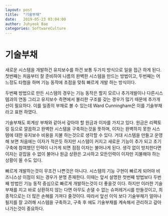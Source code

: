 ```yaml
---
layout: post
title:  "기술부채"
date:   2019-05-23 03:04:00
author: Juhyeok Bae
categories: SoftwareCulture
---
```


# 기술부채
새로운 시스템을 개발하건 유지보수를 하건 보통 두가지 방식으로 일을 접근 하게 된다. 첫번째는 처음부터 잘 준비하여 나름의 완벽한 시스템을 만드는 방법이고, 두번째는 어느정도 타협을 하며 기능 동작에 초점을 맞춰 빠르게 개발 하는 방식이다.

두번째 방법으로 만든 시스템의 경우는 기능 동작은 할지 모르나 추가개발이나 다른시스템과의 연동 그리고 유지보수 측면에서 불리한 구조를 갖는 경우가 많기 때문에 추가개선이 필요하다. 이를 일종의 부채로 볼 수 있는데 Ward Cunningham은 이를 기술부채 라고 표현 하였다.

기술부채도 회계상 부채와 같아서 갚아야 할 원금과 이자를 가지고 있다. 원금은 리펙토링 등으로 깔끔하고 완벽한 시스템을 구축하는것을 뜻하며, 이자는 완벽하지 못한 시스템에 대한 유지보수 비용을 지불 하는것으로 생각할 수 있다. 거대 시스템을 만들고 운영해 보면 처음에는 이자가 적은듯 하지만 시스템이 커지고 새로운 기능이 추가 되고 초기 구축에 참여했던 인력이 나가게 되면 점점 이자는 불어나게 된다. 생각 없이 방치한다면 이자는 겉잡을 수 없이 불어나 원금 상환은 고사하고 모든인력이 이자만 지불해야 하는 상황이 올 수도 있다.

빠르게 개발하는것이 무조건 나쁜것은 아니다. 시스템의 기능 구현이 빠르게 되어야 비즈니스상 이점이 되는 경우가 분명 존재한다. 이때는 앞서 설명한 첫번째 방법보다 두번째 방법인 기능 동작 중심으로 빠르게 개발하는것이 더 좋을것 이다. 하지만 이러한 기술부채를 지고 바로 상환하지 않는 다면 아무도 손댈 수 없는 슈퍼레거시를 만들것이고, 최종적으로는 더 많은 손해를 가져다 줄것이다. 따라서 앞선 이익 보다 기술부채가 얼마나 될지를 잘 고려해 시스템을 구축하고, 구축 후 에도 기술부채를 계속해서 관리하고 갚아 나가는것이 중요하다.
